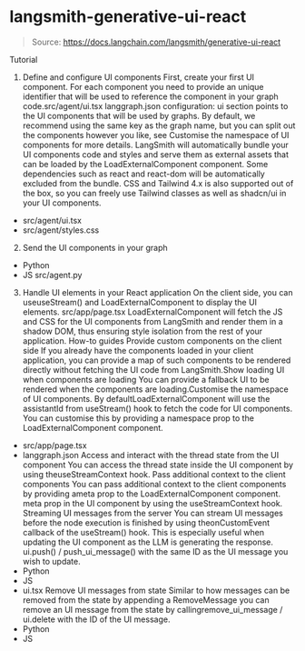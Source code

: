 # langsmith-generative-ui-react

> Source: https://docs.langchain.com/langsmith/generative-ui-react

Tutorial
1. Define and configure UI components
First, create your first UI component. For each component you need to provide an unique identifier that will be used to reference the component in your graph code.src/agent/ui.tsx
langgraph.json
configuration:
ui
section points to the UI components that will be used by graphs. By default, we recommend using the same key as the graph name, but you can split out the components however you like, see Customise the namespace of UI components for more details.
LangSmith will automatically bundle your UI components code and styles and serve them as external assets that can be loaded by the LoadExternalComponent
component. Some dependencies such as react
and react-dom
will be automatically excluded from the bundle.
CSS and Tailwind 4.x is also supported out of the box, so you can freely use Tailwind classes as well as shadcn/ui
in your UI components.
- src/agent/ui.tsx
- src/agent/styles.css
2. Send the UI components in your graph
- Python
- JS
src/agent.py
3. Handle UI elements in your React application
On the client side, you can useuseStream()
and LoadExternalComponent
to display the UI elements.
src/app/page.tsx
LoadExternalComponent
will fetch the JS and CSS for the UI components from LangSmith and render them in a shadow DOM, thus ensuring style isolation from the rest of your application.
How-to guides
Provide custom components on the client side
If you already have the components loaded in your client application, you can provide a map of such components to be rendered directly without fetching the UI code from LangSmith.Show loading UI when components are loading
You can provide a fallback UI to be rendered when the components are loading.Customise the namespace of UI components.
By defaultLoadExternalComponent
will use the assistantId
from useStream()
hook to fetch the code for UI components. You can customise this by providing a namespace
prop to the LoadExternalComponent
component.
- src/app/page.tsx
- langgraph.json
Access and interact with the thread state from the UI component
You can access the thread state inside the UI component by using theuseStreamContext
hook.
Pass additional context to the client components
You can pass additional context to the client components by providing ameta
prop to the LoadExternalComponent
component.
meta
prop in the UI component by using the useStreamContext
hook.
Streaming UI messages from the server
You can stream UI messages before the node execution is finished by using theonCustomEvent
callback of the useStream()
hook. This is especially useful when updating the UI component as the LLM is generating the response.
ui.push()
/ push_ui_message()
with the same ID as the UI message you wish to update.
- Python
- JS
- ui.tsx
Remove UI messages from state
Similar to how messages can be removed from the state by appending a RemoveMessage you can remove an UI message from the state by callingremove_ui_message
/ ui.delete
with the ID of the UI message.
- Python
- JS